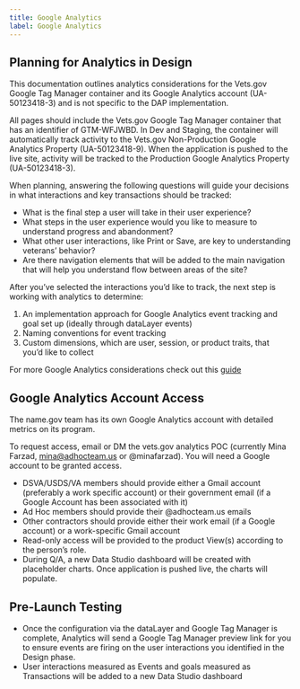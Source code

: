 ```yaml
---
title: Google Analytics
label: Google Analytics
---
```


## Planning for Analytics in Design
This documentation outlines analytics considerations for the Vets.gov Google Tag Manager container and its Google Analytics account (UA-50123418-3) and is not specific to the DAP implementation.

All pages should include the Vets.gov Google Tag Manager container that has an identifier of GTM-WFJWBD.  In Dev and Staging, the container will automatically track activity to the Vets.gov Non-Production Google Analytics Property (UA-50123418-9). When the application is pushed to the live site, activity will be tracked to the Production Google Analytics Property (UA-50123418-3).

When planning, answering the following questions will guide your decisions in what interactions and key transactions should be tracked:
- What is the final step a user will take in their user experience?
- What steps in the user experience would you like to measure to understand progress and abandonment?
- What other user interactions, like Print or Save, are key to understanding veterans’ behavior?
- Are there navigation elements that will be added to the main navigation that will help you understand flow between areas of the site?

After you’ve selected the interactions you’d like to track, the next step is working with analytics to determine:
1. An implementation approach for Google Analytics event tracking and goal set up (ideally through dataLayer events)
2. Naming conventions for event tracking
3. Custom dimensions, which are user, session, or product traits, that you’d like to collect

For more Google Analytics considerations check out this [guide](../resources/templates/analytics-checklist)

## Google Analytics Account Access
The name.gov team has its own Google Analytics account with detailed metrics on its program.

To request access, email or DM the vets.gov analytics POC (currently Mina Farzad, mina@adhocteam.us or @minafarzad). You will need a Google account to be granted access.
- DSVA/USDS/VA members should provide either a Gmail account (preferably a work specific account) or their government email (if a Google Account has been associated with it)
- Ad Hoc members should provide their @adhocteam.us emails
- Other contractors should provide either their work email (if a Google account) or a work-specific Gmail account
- Read-only access will be provided to the product View(s) according to the person’s role.
- During Q/A, a new Data Studio dashboard will be created with placeholder charts. Once application is pushed live, the charts will populate.

## Pre-Launch Testing
- Once the configuration via the dataLayer and Google Tag Manager is complete, Analytics will send a Google Tag Manager preview link for you to ensure events are firing on the user interactions you identified in the Design phase.
- User interactions measured as Events and goals measured as Transactions will be added to a new Data Studio dashboard

